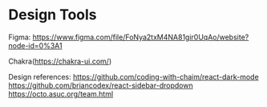 # Design Tools

Figma: https://www.figma.com/file/FoNya2txM4NA81gir0UqAo/website?node-id=0%3A1

Chakra(https://chakra-ui.com/)

Design references:
https://github.com/coding-with-chaim/react-dark-mode
https://github.com/briancodex/react-sidebar-dropdown
https://octo.asuc.org/team.html
